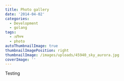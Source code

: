 ```yaml
---
title: Photo gallery
date: '2014-04-02'
categories:
  - Development
  - golang
tags:
  - শ্রেণীকক্ষ
  - photo
autoThumbnailImage: true
thumbnailImagePosition: right
thumbnailImage: /images/uploads/45940_sky_aurora.jpg
coverImage: ''
---
```

Testing
